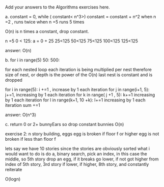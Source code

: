 Add your answers to the Algorithms exercises here.

a. constant = 0, while ( constant< n^3>)
constant = constant + n^2
when n =2 , runs twice
when n =5 runs 5 times

O(n) is n times a constant, drop constant.

n =5
0 < 125:
a = 0 + 25
25<125
50<125
75<125
100<125
125<125

answer: O(n)

b. for i in range(5) 50: 500:

for each nested loop each iteration is being multiplied per nest
therefore size of nest, or depth is the power of the O(n)
last nest is constant and is dropped

for i in range(5):
i +=1 , increase by 1 each iteration
for j in range(i+1, 5):
j+=1, increasing by 1 each iteration
for k in range( j +1 , 5):
k+=1 increasing by 1 each iteration
for l in range(k+1, 10 +k):
l+=1 increasing by 1 each iteration
sum +=1

answer: O(n^3)

c.
return 0 or 2+ bunnyEars so drop constant bunnies
O(n)

exercise 2:
n story building, eggs
egg is broken if floor f or higher
egg is not broken if less than floor f

lets say we have 10 stories
since the stories are obviously sorted what i would want to do is do
a, binary search,
pick an index, in this case the middle, so 5th story
drop an egg, if it breaks go lower, if not got higher
from index of 5th story, 3rd story if lower,
if higher, 8th story,
and constantly reiterate

O(logn)
